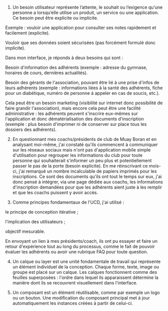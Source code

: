 1. Un besoin utilisateur représente l’attente, le souhait ou l’exigence qu’une personne a lorsqu’elle utilise un produit, un service ou une application. Ce besoin peut être explicite ou implicite.

Exemple : vouloir une application pour consulter ses notes rapidement et facilement (explicite).

Vouloir que ses données soient sécurisées (pas forcément formulé donc implicite).

Dans mon interface, je réponds à deux besoins qui sont :

Besoin d'information des adhérents (exemple : adresse du gymnase, horaires de cours, dernières actualités).

Besoin des gérants de l'association, pouvant être lié à une prise d'infos de leurs adhérents (exemple : informations liées à la santé des adhérents, fiche pour un diabétique, numéro de personne à appeler en cas de soucis, etc.).

Cela peut être un besoin marketing (visibilité sur internet donc possibilité de faire grandir l'association), mais encore cela peut être une facilité administrative : les adhérents peuvent s'inscrire eux-mêmes sur l'application et donc dématérialisation des documents d'inscription (exemple : plus besoin d'imprimer ni de conserver sur place tous les dossiers des adhérents).

2. En questionnant mes coachs/présidents de club de Muay Boran et en analysant moi-même, j'ai constaté qu'ils commencent à communiquer sur les réseaux sociaux mais n'ont pas d'application mobile simple d'utilisation pour regrouper les informations du club pour toute personne qui souhaiterait s'informer un peu plus et potentiellement passer le pas de la porte (besoin explicite). En me réinscrivant ce mois-ci, j'ai remarqué un nombre incalculable de papiers imprimés pour les inscriptions. Ce sont des documents qu'ils ont tout le temps sur eux, j'ai donc pensé à intégrer, via une page dédiée aux coachs, les informations d'inscription demandées pour que les adhérents aient juste à les remplir et que les coachs puissent y avoir accès.

3. Comme principes fondamentaux de l'UCD, j'ai utilisé :

le principe de conception itérative ;

l'implication des utilisateurs ;

objectif mesurable.

En envoyant un lien à mes présidents/coach, ils ont pu essayer et faire un retour d'expérience tout au long du processus, comme le fait de pouvoir évaluer les adhérents ou avoir une rubrique FAQ pour toute question.

4. Un calque ou layer est une unité fondamentale de travail qui représente un élément individuel de la conception. Chaque forme, texte, image ou groupe est placé sur un calque. Les calques fonctionnent comme des feuilles superposées : l'ordre dans lequel ils apparaissent détermine la manière dont ils se recouvrent visuellement dans l'interface.

5. Un composant est un élément réutilisable, comme par exemple un logo ou un bouton. Une modification du composant principal met à jour automatiquement les instances créées à partir de celui-ci.

